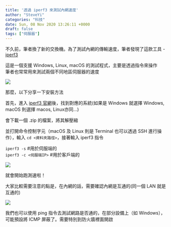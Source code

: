 ```yaml
---
title: '透過 iperf3 來測試內網速度'
author: "SteveYi"
categories: "科技"
date: Sun, 08 Nov 2020 13:26:11 +0000
draft: false
tags: ["伺服器"]
---
```


不久前，筆者換了新的交換機。為了測試內網的傳輸速度，筆者發現了這款工具 - [iperf3](https://iperf.fr/iperf-download.php)

這是一個支援 Ｗindows, Linux, macOS 的測試程式，主要是透過指令來操作  
筆者也常常用來測試兩個不同地區伺服器的速度

![](https://static-a1.steveyi.net/media/blog/2020110813145837.png)

那麼，以下分享一下安裝方法

首先，進入 [iperf3 官網](https://iperf.fr/iperf-download.php)後，找到對應的系統(如果是 Windows 就選擇 Windows, macOS 則選擇 macos, Linux亦同...)  
  
會下載一個 .zip 的檔案，將其解壓縮

並打開命令控制字元（macOS 及 Linux 則是 Terminal 也可以透過 SSH 進行操作），輸入 `cd <資料夾路徑>`，接著輸入 iperf3 指令

`iperf3 -s` #用於伺服端的  
`iperf3 -c <伺服端IP>` #用於客戶端的

![](https://static-a1.steveyi.net/media/blog/2020110813255574.png)

就會開始跑測速啦！

大家比較需要注意的點是，在內網的話，需要確認內網是互通的(同一個 LAN 就是互通的)

![](https://static-a1.steveyi.net/media/blog/2020110813230558.png)

我們也可以使用 ping 指令去測試網路是否通的，在部分設備上（如 Windows），可能預設將 ICMP 屏蔽了。需要特別到防火牆裡面開啟
